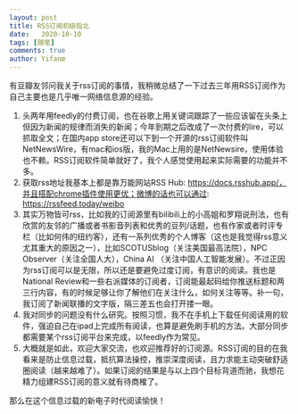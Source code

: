 ```yaml
---
layout: post
title: RSS订阅初级指北
date:   2020-10-10
tags: [随笔]
comments: true
author: Yifanœ
---
```


有豆瓣友邻问我关于rss订阅的事情，我稍微总结了一下过去三年用RSS订阅作为自己主要也是几乎唯一网络信息源的经验。

1. 头两年用feedly的付费订阅，也在谷歌上用关键词跟踪了一些应该留在头条上但因为新闻的规律而消失的新闻；今年到期之后改成了一次付费的lire，可以抓取全文；在国内app store还可以下到一个开源的rss订阅软件叫NetNewsWire，有mac和ios版，我的Mac上用的是NetNewsire，使用体验也不赖。RSS订阅软件简单就好了，我个人感觉使用起来实际需要的功能并不多。
2. 获取rss地址我基本上都是靠万能网站RSS Hub: https://docs.rsshub.app/，并且搭配chrome插件使用更优；微博的话也可以通过: https://rssfeed.today/weibo
3. 其实万物皆可rss，比如我的订阅源里有bilibili上的小高姐和罗翔说刑法，也有欣赏的友邻的广播或者书影音列表和优秀的豆列/话题，也有作家或者时评专栏（比如何伟的纽约客），还有一系列优秀的个人博客（这也是我觉得rss意义尤其重大的原因之一），比如SCOTUSblog（关注美国最高法院），NPC Observer（关注全国人大），China AI （关注中国人工智能发展）。不过正因为rss订阅可以是无限，所以还是要避免过度订阅，有意识的阅读。我也是National Review和一些右派媒体的订阅者，订阅能最起码给你推送标题和两三行内容，有的时候足够让你了解他们在关注什么，如何关注等等。补一句，我订阅了新闻联播的文字版，隔三差五也会打开搂一眼。
4. 我对同步的问题没有什么研究。按照习惯，我不在手机上下载任何阅读用的软件，强迫自己在ipad上完成所有阅读，也算是避免刷手机的方法。大部分同步都需要某个rss订阅平台来完成，以feedly作为常见。
5. 大概就是如此，欢迎大家交流，也欢迎推荐好的订阅源。RSS订阅的目的在我看来是防止信息过载，抵抗算法操控，推崇深度阅读，且力求能主动突破舒适圈阅读（越来越难了）。如果订阅的结果是与以上四个目标背道而驰，我想花精力组建RSS订阅的意义就有待商榷了。  

那么在这个信息过载的新电子时代阅读愉快！



